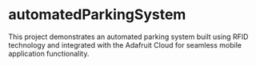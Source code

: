 # automatedParkingSystem
 This project demonstrates an automated parking system built using RFID technology and integrated with the Adafruit Cloud for seamless mobile application functionality.
